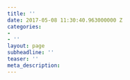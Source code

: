 ```yaml
---
title: ''
date: 2017-05-08 11:30:40.963000000 Z
categories:
- 
- ''
layout: page
subheadline: ''
teaser: ''
meta_description: 
---
```


